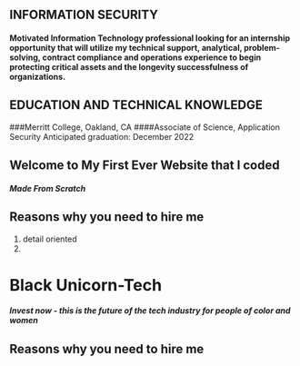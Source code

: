 ## INFORMATION SECURITY
#### Motivated Information Technology professional looking for an internship opportunity that will utilize my technical support, analytical, problem-solving, contract compliance and operations experience to begin protecting critical assets and the longevity successfulness of organizations.

## EDUCATION AND TECHNICAL KNOWLEDGE
###Merritt College, Oakland, CA
####Associate of Science, Application Security	                                                                    Anticipated graduation: December 2022


## Welcome to My First Ever Website that I coded
#### *Made From Scratch*

## Reasons why you need to hire me
1. detail oriented
2. 

# **Black Unicorn-Tech**
#### *Invest now - this is the future of the tech industry for people of color and women*

## Reasons why you need to hire me

